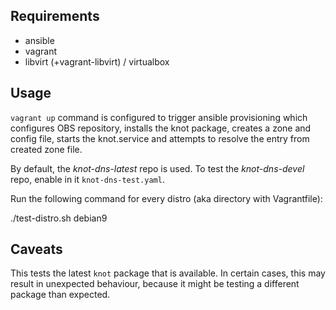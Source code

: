Requirements
------------

- ansible
- vagrant
- libvirt (+vagrant-libvirt) / virtualbox

Usage
-----

`vagrant up` command is configured to trigger ansible provisioning
which configures OBS repository, installs the knot package, creates
a zone and config file, starts the knot.service and attempts to
resolve the entry from created zone file.

By default, the *knot-dns-latest* repo is used. To test the
*knot-dns-devel* repo, enable in it `knot-dns-test.yaml`.

Run the following command for every distro (aka directory with
Vagrantfile):

./test-distro.sh debian9

Caveats
-------

This tests the latest `knot` package that is available. In certain cases, this
may result in unexpected behaviour, because it might be testing a different
package than expected.


